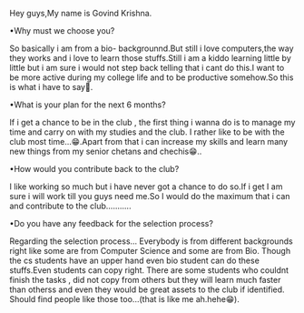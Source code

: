 Hey guys,My name is Govind Krishna.


•Why must we choose you?
  
   So basically i am from a bio- backgrounnd.But still i love computers,the way they works and i love to learn those stuffs.Still i am a kiddo learning little by little but i am sure i would not step back telling that i cant do this.I want to be more active during my college life and to be productive somehow.So this is what i have to say🙂.

•What is your plan for the next 6 months?

   If i get a chance to be in the club , the first thing i wanna do is to manage my time and carry on with my studies and the club. I rather like to be with the club most time...😁.Apart from that i can increase my skills and learn many new things from my senior chetans and chechis😁..

•How would you contribute back to the club?

   I like working so much but i have never got a chance to do so.If i get I am sure i will work till you guys need me.So I would do the maximum that i can and contribute to the club...........
	
•Do you have any feedback for the selection process?


Regarding the selection process...
	 	 Everybody is from different backgrounds right like some are from Computer Science and some are from Bio. Though the cs students have an upper hand even bio student can do these stuffs.Even students can copy right. There are some students who couldnt finish the tasks , did not  copy from others but they will learn much faster than otherss and even they would be great assets to the club if identified. Should find people like those too...(that is like me ah.hehe😁).
